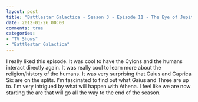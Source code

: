 ```yaml
---
layout: post
title: "Battlestar Galactica - Season 3 - Episode 11 - The Eye of Jupiter"
date: 2012-01-26 00:00
comments: true
categories:
- "TV Shows"
- "Battlestar Galactica"
---
```


I really liked this episode. It was cool to have the Cylons and
the humans interact directly again. It was really cool to learn
more about the religion/history of the humans. It was very
surprising that Gaius and Caprica Six are on the splits. I'm
fascinated to find out what Gaius and Three are up to. I'm very
intrigued by what will happen with Athena. I feel like we are now
starting the arc that will go all the way to the end of the
season.
